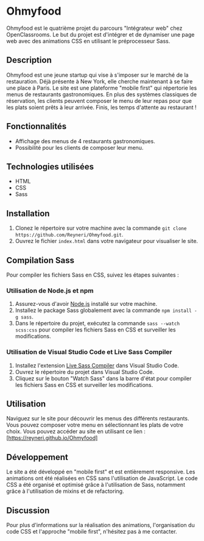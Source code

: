 # Ohmyfood

Ohmyfood est le quatrième projet du parcours "Intégrateur web" chez OpenClassrooms. Le but du projet est d'intégrer et de dynamiser une page web avec des animations CSS en utilisant le préprocesseur Sass.

## Description

Ohmyfood est une jeune startup qui vise à s'imposer sur le marché de la restauration. Déjà présente à New York, elle cherche maintenant à se faire une place à Paris. Le site est une plateforme "mobile first" qui répertorie les menus de restaurants gastronomiques. En plus des systèmes classiques de réservation, les clients peuvent composer le menu de leur repas pour que les plats soient prêts à leur arrivée. Finis, les temps d'attente au restaurant !

## Fonctionnalités

- Affichage des menus de 4 restaurants gastronomiques.
- Possibilité pour les clients de composer leur menu.

## Technologies utilisées

- HTML
- CSS
- Sass

## Installation

1. Clonez le répertoire sur votre machine avec la commande `git clone https://github.com/Reyneri/Ohmyfood.git`.
2. Ouvrez le fichier `index.html` dans votre navigateur pour visualiser le site.

## Compilation Sass

Pour compiler les fichiers Sass en CSS, suivez les étapes suivantes :

### Utilisation de Node.js et npm

1. Assurez-vous d'avoir [Node.js](https://nodejs.org/) installé sur votre machine.
2. Installez le package Sass globalement avec la commande `npm install -g sass`.
3. Dans le répertoire du projet, exécutez la commande `sass --watch scss:css` pour compiler les fichiers Sass en CSS et surveiller les modifications.

### Utilisation de Visual Studio Code et Live Sass Compiler

1. Installez l'extension [Live Sass Compiler](https://marketplace.visualstudio.com/items?itemName=ritwickdey.live-sass) dans Visual Studio Code.
2. Ouvrez le répertoire du projet dans Visual Studio Code.
3. Cliquez sur le bouton "Watch Sass" dans la barre d'état pour compiler les fichiers Sass en CSS et surveiller les modifications.

## Utilisation

Naviguez sur le site pour découvrir les menus des différents restaurants. Vous pouvez composer votre menu en sélectionnant les plats de votre choix. Vous pouvez accéder au site en utilisant ce lien : [https://reyneri.github.io/Ohmyfood]

## Développement

Le site a été développé en "mobile first" et est entièrement responsive. Les animations ont été réalisées en CSS sans l'utilisation de JavaScript. Le code CSS a été organisé et optimisé grâce à l'utilisation de Sass, notamment grâce à l'utilisation de mixins et de refactoring.

## Discussion

Pour plus d'informations sur la réalisation des animations, l'organisation du code CSS et l'approche "mobile first", n'hésitez pas à me contacter.
